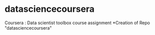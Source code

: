 # datasciencecoursera
Coursera : Data scientist toolbox course assignment
*Creation of Repo "datasciencecoursera"
